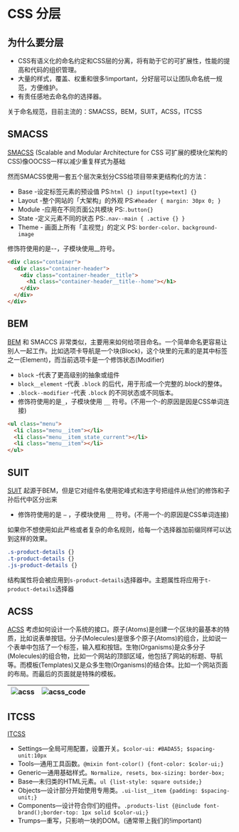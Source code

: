 # CSS 分层

## 为什么要分层

- CSS有语义化的命名约定和CSS层的分离，将有助于它的可扩展性，性能的提⾼和代码的组织管理。
- ⼤量的样式，覆盖、权重和很多!important，分好层可以让团队命名统⼀规范，⽅便维护。
- 有责任感地去命名你的选择器。

关于命名规范，目前主流的：SMACSS，BEM，SUIT，ACSS，ITCSS

## SMACSS

[SMACSS](https://smacss.com/) (Scalable and Modular Architecture for CSS 可扩展的模块化架构的CSS)像OOCSS⼀样以减少重复样式为基础

然⽽SMACSS使⽤⼀套五个层次来划分CSS给项⽬带来更结构化的⽅法：

- Base -设定标签元素的预设值 PS:`html {} input[type=text] {}`
- Layout -整个⽹站的「⼤架构」的外观 PS:`#header { margin: 30px 0; }`
- Module -应⽤在不同⻚⾯公共模块 PS:`.button{}`
- State -定义元素不同的状态 PS:`.nav--main { .active {} }`
- Theme - 画⾯上所有「主视觉」的定义 PS: `border-color、background-image`

修饰符使⽤的是--，⼦模块使⽤__符号。

```html
<div class="container">
  <div class="container-header">
    <div class="container-header__title">
      <h1 class="container-header__title--home"></h1>
    </div>
  </div>
</div>
```

## BEM

[BEM](https://en.bem.info/) 和 SMACCS ⾮常类似，主要⽤来如何给项⽬命名。⼀个简单命名更容易让别⼈⼀起⼯作。⽐如选项卡导航是⼀个块(Block)，这个块⾥的元素的是其中标签之⼀(Element)，⽽当前选项卡是⼀个修饰状态(Modifier)

- `block` -代表了更⾼级别的抽象或组件
- `block__element` -代表 `.block` 的后代，⽤于形成⼀个完整的.block的整体。
- `.block--modifier` -代表 `.block` 的不同状态或不同版本。
- 修饰符使⽤的是`_`，⼦模块使⽤ `__` 符号。(不⽤⼀个-的原因是因是CSS单词连接)

```html
<ul class="menu">
  <li class="menu__item"></li>
  <li class="menu__item_state_current"></li>
  <li class="menu__item"></li>
</ul>
```

## SUIT

[SUIT](https://suitcss.github.io/) 起源于BEM，但是它对组件名使⽤驼峰式和连字号把组件从他们的修饰和⼦孙后代中区分出来

- 修饰符使⽤的是 `—` ，⼦模块使⽤ `__` 符号。(不⽤⼀个-的原因是CSS单词连接)

如果你不想使⽤如此严格或者复杂的命名规则，给每⼀个选择器加前缀同样可以达到这样的效果。

```css
.s-product-details {}
.t-product-details {}
.js-product-details {}
```

结构属性将会被应⽤到`s-product-details`选择器中。主题属性将应⽤于`t-product-details`选择器

## ACSS

[ACSS](http://patternlab.io/) 考虑如何设计⼀个系统的接⼝。原⼦(Atoms)是创建⼀个区块的最基本的特质，⽐如说表单按钮。分⼦(Molecules)是很多个原⼦(Atoms)的组合，⽐如说⼀个表单中包括了⼀个标签，输⼊框和按钮。⽣物(Organisms)是众多分⼦(Molecules)的组合物，⽐如⼀个⽹站的顶部区域，他包括了⽹站的标题、导航等。⽽模板(Templates)⼜是众多⽣物(Organisms)的结合体。⽐如⼀个⽹站⻚⾯的布局。⽽最后的⻚⾯就是特殊的模板。

|![acss](/css/acss.png)|![acss_code](/css/acss_code.png)|
|:-:|:-:|

## ITCSS

[ITCSS](http://csswizardry.net/talks/2014/11/itcss-dafed.pdf)

- Settings—全局可⽤配置，设置开关。`$color-ui: #BADA55; $spacing-unit:10px`
- Tools—通⽤⼯具函数。`@mixin font-color() {font-color: $color-ui;}`
- Generic—通⽤基础样式。`Normalize, resets, box-sizing: border-box;`
- Base—未归类的HTML元素。`ul {list-style: square outside;}`
- Objects—设计部分开始使⽤专⽤类。`.ui-list__item {padding: $spacing-unit;}`
- Components—设计符合你们的组件。`.products-list {@include font-brand();border-top: 1px solid $color-ui;}`
- Trumps—重写，只影响⼀块的DOM。(通常带上我们的!important)
